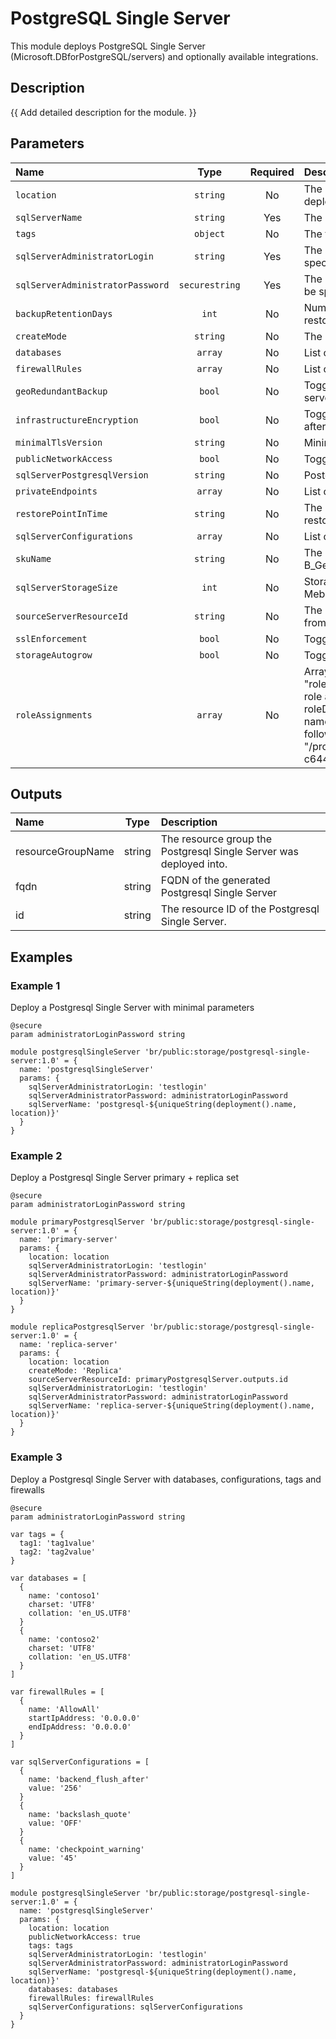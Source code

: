 # PostgreSQL Single Server

This module deploys PostgreSQL Single Server (Microsoft.DBforPostgreSQL/servers) and optionally available integrations.

## Description

{{ Add detailed description for the module. }}

## Parameters

| Name                             | Type           | Required | Description                                                                                                                                                                                                                                                                                                                                                                                  |
| :------------------------------- | :------------: | :------: | :------------------------------------------------------------------------------------------------------------------------------------------------------------------------------------------------------------------------------------------------------------------------------------------------------------------------------------------------------------------------------------------- |
| `location`                       | `string`       | No       | The location into which your Azure resources should be deployed.                                                                                                                                                                                                                                                                                                                             |
| `sqlServerName`                  | `string`       | Yes      | The name of the Postgresql Single Server instance.                                                                                                                                                                                                                                                                                                                                           |
| `tags`                           | `object`       | No       | The tags to apply to each resource.                                                                                                                                                                                                                                                                                                                                                          |
| `sqlServerAdministratorLogin`    | `string`       | Yes      | The administrator username of the server. Can only be specified when the server is being created.                                                                                                                                                                                                                                                                                            |
| `sqlServerAdministratorPassword` | `securestring` | Yes      | The administrator login password for the SQL server. Can only be specified when the server is being created.                                                                                                                                                                                                                                                                                 |
| `backupRetentionDays`            | `int`          | No       | Number of days a backup is retained for point-in-time restores.                                                                                                                                                                                                                                                                                                                              |
| `createMode`                     | `string`       | No       | The mode to create a new server.                                                                                                                                                                                                                                                                                                                                                             |
| `databases`                      | `array`        | No       | List of databases to create on server.                                                                                                                                                                                                                                                                                                                                                       |
| `firewallRules`                  | `array`        | No       | List of firewall rules to create on server.                                                                                                                                                                                                                                                                                                                                                  |
| `geoRedundantBackup`             | `bool`         | No       | Toggle geo-redundant backups. Cannot be changed after server creation.                                                                                                                                                                                                                                                                                                                       |
| `infrastructureEncryption`       | `bool`         | No       | Toggle infrastructure double encryption. Cannot be changed after server creation.                                                                                                                                                                                                                                                                                                            |
| `minimalTlsVersion`              | `string`       | No       | Minimal supported TLS version.                                                                                                                                                                                                                                                                                                                                                               |
| `publicNetworkAccess`            | `bool`         | No       | Toggle public network access.                                                                                                                                                                                                                                                                                                                                                                |
| `sqlServerPostgresqlVersion`     | `string`       | No       | PostgreSQL version                                                                                                                                                                                                                                                                                                                                                                           |
| `privateEndpoints`               | `array`        | No       | List of privateEndpoints to create on server.                                                                                                                                                                                                                                                                                                                                                |
| `restorePointInTime`             | `string`       | No       | The point in time (ISO8601 format) of the source server to restore from.                                                                                                                                                                                                                                                                                                                     |
| `sqlServerConfigurations`        | `array`        | No       | List of server configurations to create on server.                                                                                                                                                                                                                                                                                                                                           |
| `skuName`                        | `string`       | No       | The name of the sku, typically, tier + family + cores, e.g. B_Gen4_1.                                                                                                                                                                                                                                                                                                                        |
| `sqlServerStorageSize`           | `int`          | No       | Storage size for Postgresql Single Server. Expressed in Mebibytes. Cannot be scaled down.                                                                                                                                                                                                                                                                                                    |
| `sourceServerResourceId`         | `string`       | No       | The source server id to restore from. Leave empty if creating from scratch.                                                                                                                                                                                                                                                                                                                  |
| `sslEnforcement`                 | `bool`         | No       | Toggle SSL enforcement for incoming connections.                                                                                                                                                                                                                                                                                                                                             |
| `storageAutogrow`                | `bool`         | No       | Toggle storage autogrow.                                                                                                                                                                                                                                                                                                                                                                     |
| `roleAssignments`                | `array`        | No       | Array of role assignment objects that contain the "roleDefinitionIdOrName" and "principalId" to define RBAC role assignments on this resource. In the roleDefinitionIdOrName attribute, provide either the display name of the role definition, or its fully qualified ID in the following format: "/providers/Microsoft.Authorization/roleDefinitions/c2f4ef07-c644-48eb-af81-4b1b4947fb11" |

## Outputs

| Name              | Type   | Description                                                        |
| :---------------- | :----: | :----------------------------------------------------------------- |
| resourceGroupName | string | The resource group the Postgresql Single Server was deployed into. |
| fqdn              | string | FQDN of the generated Postgresql Single Server                     |
| id                | string | The resource ID of the Postgresql Single Server.                   |

## Examples

### Example 1

Deploy a Postgresql Single Server with minimal parameters

```bicep
@secure
param administratorLoginPassword string

module postgresqlSingleServer 'br/public:storage/postgresql-single-server:1.0' = {
  name: 'postgresqlSingleServer'
  params: {
    sqlServerAdministratorLogin: 'testlogin'
    sqlServerAdministratorPassword: administratorLoginPassword
    sqlServerName: 'postgresql-${uniqueString(deployment().name, location)}'
  }
}
```

### Example 2

Deploy a Postgresql Single Server primary + replica set

```bicep
@secure
param administratorLoginPassword string

module primaryPostgresqlServer 'br/public:storage/postgresql-single-server:1.0' = {
  name: 'primary-server'
  params: {
    location: location
    sqlServerAdministratorLogin: 'testlogin'
    sqlServerAdministratorPassword: administratorLoginPassword
    sqlServerName: 'primary-server-${uniqueString(deployment().name, location)}'
  }
}

module replicaPostgresqlServer 'br/public:storage/postgresql-single-server:1.0' = {
  name: 'replica-server'
  params: {
    location: location
    createMode: 'Replica'
    sourceServerResourceId: primaryPostgresqlServer.outputs.id
    sqlServerAdministratorLogin: 'testlogin'
    sqlServerAdministratorPassword: administratorLoginPassword
    sqlServerName: 'replica-server-${uniqueString(deployment().name, location)}'
  }
}
```

### Example 3

Deploy a Postgresql Single Server with databases, configurations, tags and firewalls

```bicep
@secure
param administratorLoginPassword string

var tags = {
  tag1: 'tag1value'
  tag2: 'tag2value'
}

var databases = [
  {
    name: 'contoso1'
    charset: 'UTF8'
    collation: 'en_US.UTF8'
  }
  {
    name: 'contoso2'
    charset: 'UTF8'
    collation: 'en_US.UTF8'
  }
]

var firewallRules = [
  {
    name: 'AllowAll'
    startIpAddress: '0.0.0.0'
    endIpAddress: '0.0.0.0'
  }
]

var sqlServerConfigurations = [
  {
    name: 'backend_flush_after'
    value: '256'
  }
  {
    name: 'backslash_quote'
    value: 'OFF'
  }
  {
    name: 'checkpoint_warning'
    value: '45'
  }
]

module postgresqlSingleServer 'br/public:storage/postgresql-single-server:1.0' = {
  name: 'postgresqlSingleServer'
  params: {
    location: location
    publicNetworkAccess: true
    tags: tags
    sqlServerAdministratorLogin: 'testlogin'
    sqlServerAdministratorPassword: administratorLoginPassword
    sqlServerName: 'postgresql-${uniqueString(deployment().name, location)}'
    databases: databases
    firewallRules: firewallRules
    sqlServerConfigurations: sqlServerConfigurations
  }
}
```